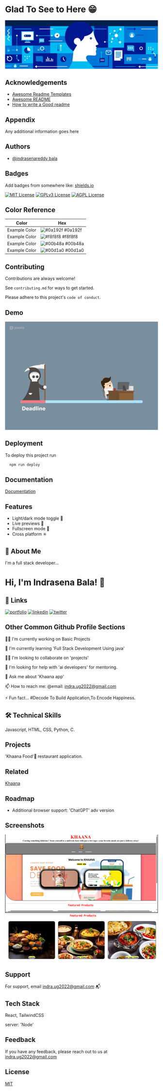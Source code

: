 # Glad To See to Here 😁 
![welcome](https://github.com/Indra1806/my_portfolio/blob/main/images/R.gif)

## Acknowledgements

 - [Awesome Readme Templates](https://awesomeopensource.com/project/elangosundar/awesome-README-templates)
 - [Awesome README](https://github.com/matiassingers/awesome-readme)
 - [How to write a Good readme](https://bulldogjob.com/news/449-how-to-write-a-good-readme-for-your-github-project)


## Appendix

Any additional information goes here


## Authors

- [@indrasenareddy bala](https://www.github.com/indra1806)


## Badges

Add badges from somewhere like: [shields.io](https://shields.io/)

[![MIT License](https://img.shields.io/badge/License-MIT-green.svg)](https://choosealicense.com/licenses/mit/)
[![GPLv3 License](https://img.shields.io/badge/License-GPL%20v3-yellow.svg)](https://opensource.org/licenses/)
[![AGPL License](https://img.shields.io/badge/license-AGPL-blue.svg)](http://www.gnu.org/licenses/agpl-3.0)

## Color Reference

| Color             | Hex                                                                |
| ----------------- | ------------------------------------------------------------------ |
| Example Color | ![#0a192f](https://via.placeholder.com/10/0a192f?text=+) #0a192f |
| Example Color | ![#f8f8f8](https://via.placeholder.com/10/f8f8f8?text=+) #f8f8f8 |
| Example Color | ![#00b48a](https://via.placeholder.com/10/00b48a?text=+) #00b48a |
| Example Color | ![#00d1a0](https://via.placeholder.com/10/00b48a?text=+) #00d1a0 |


## Contributing

Contributions are always welcome!

See `contributing.md` for ways to get started.

Please adhere to this project's `code of conduct`.


## Demo

![Insert gif or link to demo](https://github.com/Indra1806/my_portfolio/blob/main/images/deadline.gif)


## Deployment

To deploy this project run

```bash
  npm run deploy
```


## Documentation

[Documentation](https://linktodocumentation)


## Features

- Light/dark mode toggle 🌙 
- Live previews 👀 
- Fullscreen mode 📳 
- Cross platform ✳️


## 🚀 About Me
I'm a full stack developer...


# Hi, I'm Indrasena Bala! 👋


## 🔗 Links
[![portfolio](https://img.shields.io/badge/my_portfolio-000?style=for-the-badge&logo=ko-fi&logoColor=white)](https://indra1806.github.io/resume/)
[![linkedin](https://img.shields.io/badge/linkedin-0A66C2?style=for-the-badge&logo=linkedin&logoColor=white)](https://www.linkedin.com/)
[![twitter](https://img.shields.io/badge/twitter-1DA1F2?style=for-the-badge&logo=twitter&logoColor=white)](https://twitter.com/)


## Other Common Github Profile Sections
👩‍💻 I'm currently working on Basic Projects

🧠 I'm currently learning 'Full Stack Development Using java'

👯‍♀️ I'm looking to collaborate on 'projects'

🤔 I'm looking for help with 'ai developers' for mentoring.

💬 Ask me about 'Khaana app'

📫 How to reach me: @email: indra.ug2022@gmail.com

⚡️ Fun fact...
#Decode To Build Application,To Encode Happiness.


## 🛠 Technical Skills
Javascript, HTML, CSS, Python, C.


## Projects

'Khaana Food'🍚 restaurant application.


## Related

[Khaana](https://indra1806.github.io/khaana_app/)


## Roadmap

- Additional browser support: 'ChatGPT' adv version


## Screenshots

![App Screenshot](https://github.com/Indra1806/my_portfolio/blob/main/images/khaana1.png)
![App Screenshot](https://github.com/Indra1806/my_portfolio/blob/main/images/khaana2.png)


## Support

For support, email indra.ug2022@gmail.com 📬


## Tech Stack

React, TailwindCSS

server: 'Node'



## Feedback

If you have any feedback, please reach out to us at indra.ug2022@gmail.com


    
## License

[MIT](https://choosealicense.com/licenses/mit/)

